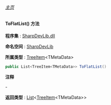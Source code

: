 ###### [主页](./Index.md "主页")

#### ToFlatList() 方法

**程序集** : [SharpDevLib.dll](./SharpDevLib.assembly.md "SharpDevLib.dll")

**命名空间** : [SharpDevLib](./SharpDevLib.namespace.md "SharpDevLib")

**所属类型** : [TreeItem](./SharpDevLib.TreeItem.1.md "TreeItem")\<TMetaData\>

``` csharp
public List<TreeItem<TMetaData>> ToFlatList()
```

**注释**

*-*



**返回类型** : [List](https://learn.microsoft.com/en-us/dotnet/api/system.collections.generic.list-1 "List")\<[TreeItem](./SharpDevLib.TreeItem.1.md "TreeItem")\<TMetaData\>\>


